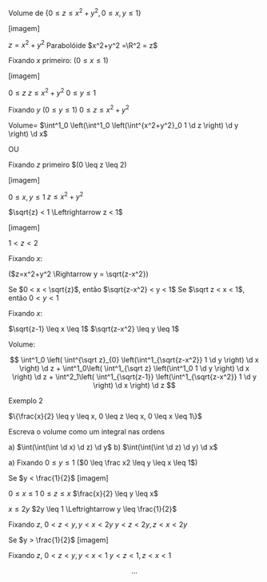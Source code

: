 Volume de $\{0 \leq z \leq x^2 +y^2 , 0 \leq x,y \leq 1\}$

[imagem]

$z=x^2+y^2$ Parabolóide
$x^2+y^2 =\R^2 = z$

Fixando $x$ primeiro: ($0 \leq x \leq 1$)

[imagem]

$0 \leq z$
$z \leq x^2+y^2$
$0 \leq y \leq 1$

Fixando $y$ ($0 \leq y \leq 1$) $0 \leq z \leq x^2+y^2$

Volume= $\int^1_0 \left(\int^1_0 \left(\int^{x^2+y^2}_0 1 \d z \right) \d y \right) \d x$

OU

Fixando $z$ primeiro $(0 \leq z \leq 2)

[imagem]

$0 \leq x,y \leq 1$
$z \leq x^2+y^2$

$\sqrt{z} < 1 \Leftrightarrow z < 1$

[imagem]

$1 < z < 2$

Fixando $x$:

($z=x^2+y^2 \Rightarrow y = \sqrt{z-x^2})

Se $0 < x < \sqrt{z}$, então $\sqrt{z-x^2} < y < 1$
Se $\sqrt z < x < 1$, então $0 < y < 1$

Fixando $x$:

$\sqrt{z-1} \leq x \leq 1$
$\sqrt{z-x^2} \leq y \leq 1$

Volume:

$$
\int^1_0 \left( \int^{\sqrt z}_{0} \left(\int^1_{\sqrt{z-x^2}} 1 \d y \right) \d x \right) \d z +
\int^1_0\left( \int^1_{\sqrt z} \left(\int^1_0 1 \d y \right) \d x \right) \d z +
\int^2_1\left( \int^1_{\sqrt{z-1}} \left(\int^1_{\sqrt{z-x^2}} 1 \d y \right) \d x \right) \d z
$$

Exemplo 2

$\{\frac{x}{2} \leq y \leq x, 0 \leq z \leq x, 0 \leq x \leq 1\}$

Escreva o volume como um integral nas ordens

a) $\int(\int(\int \d x) \d z) \d y$
b) $\int(\int(\int \d z) \d y) \d x$

a) Fixando $0 \leq y \leq 1$ ($0 \leq \frac x2 \leq y \leq x \leq 1$)

Se $y < \frac{1}{2}$
[imagem]

$0 \leq x \leq 1$
$0 \leq z \leq x$
$\frac{x}{2} \leq y \leq x$

$x \leq 2y$
$2y \leq 1 \Leftrightarrow y \leq \frac{1}{2}$

Fixando $z$,
$0 < z < y, y < x < 2y$
$y < z < 2y, z < x < 2y$

Se $y > \frac{1}{2}$
[imagem]

Fixando $z$,
$0 < z < y, y < x < 1$
$y < z < 1, z < x < 1$

$$
...
$$
